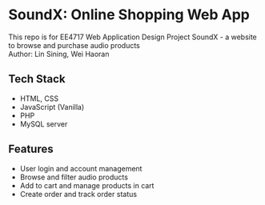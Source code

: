 # SoundX: Online Shopping Web App

This repo is for EE4717 Web Application Design Project
SoundX - a website to browse and purchase audio products\
Author: Lin Sining, Wei Haoran

## Tech Stack

- HTML, CSS
- JavaScript (Vanilla)
- PHP
- MySQL server

## Features

- User login and account management
- Browse and filter audio products
- Add to cart and manage products in cart
- Create order and track order status
